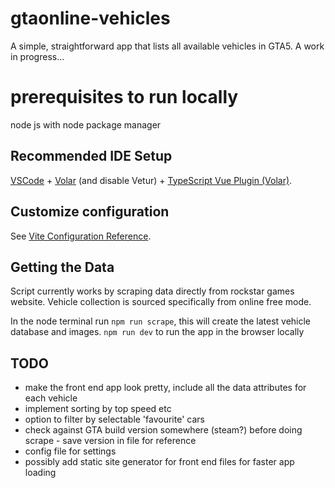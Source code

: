 # gtaonline-vehicles
A simple, straightforward app that lists all available vehicles in GTA5. A work in progress...

# prerequisites to run locally
node js with node package manager


## Recommended IDE Setup

[VSCode](https://code.visualstudio.com/) + [Volar](https://marketplace.visualstudio.com/items?itemName=Vue.volar) (and disable Vetur) + [TypeScript Vue Plugin (Volar)](https://marketplace.visualstudio.com/items?itemName=Vue.vscode-typescript-vue-plugin).

## Customize configuration

See [Vite Configuration Reference](https://vitejs.dev/config/).

## Getting the Data
Script currently works by scraping data directly from rockstar games website. Vehicle collection is sourced specifically from online free mode.

In the node terminal run `npm run scrape`, this will create the latest vehicle database and images.
`npm run dev` to run the app in the browser locally

## TODO
- make the front end app look pretty, include all the data attributes for each vehicle
- implement sorting by top speed etc
- option to filter by selectable 'favourite' cars
- check against GTA build version somewhere (steam?) before doing scrape - save version in file for reference
- config file for settings
- possibly add static site generator for front end files for faster app loading
